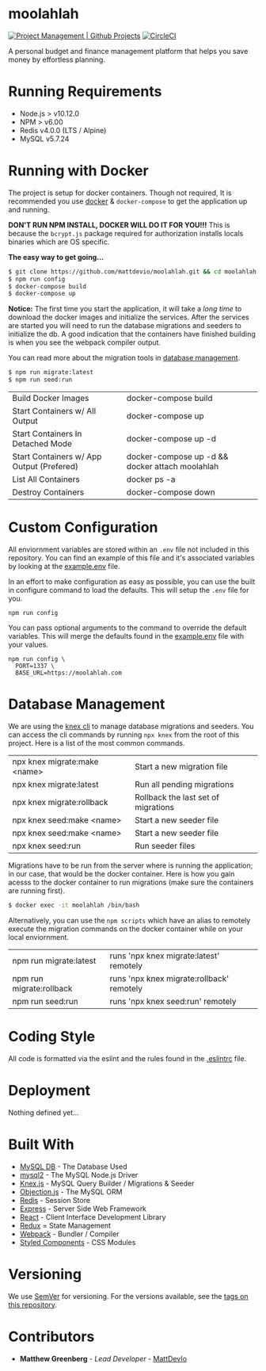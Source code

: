 moolahlah
=========

[![Project Management | Github Projects](https://img.shields.io/badge/pm-github-orange.svg)](https://github.com/mattdevio/moolahlah/projects/3) [![CircleCI](https://circleci.com/gh/mattdevio/moolahlah.svg?style=svg)](https://circleci.com/gh/mattdevio/moolahlah)

A personal budget and finance management platform that helps you save money by effortless planning.

Running Requirements
====================

+ Node.js > v10.12.0
+ NPM > v6.00
+ Redis v4.0.0 (LTS / Alpine)
+ MySQL v5.7.24

Running with Docker
===================

The project is setup for docker containers. Though not required, It is recommended you use [docker](https://www.docker.com) & `docker-compose` to get the application up and running.

**DON'T RUN NPM INSTALL, DOCKER WILL DO IT FOR YOU!!!**
This is because the `bcrypt.js` package required for authorization installs locals binaries which are OS specific.

**The easy way to get going...**

```bash
$ git clone https://github.com/mattdevio/moolahlah.git && cd moolahlah
$ npm run config
$ docker-compose build
$ docker-compose up
```

**Notice:** The first time you start the application, it will take a _long time_ to download the docker images and initialize the services. After the services are started you will need to run the database migrations and seeders to initialize the db. A good indication that the containers have finished building is when you see the webpack compiler output.

You can read more about the migration tools in [database management](#database_management).

```bash
$ npm run migrate:latest
$ npm run seed:run
```

<table>
  <tr>
    <td>Build Docker Images</td>
    <td>docker-compose build</td>
  </tr>
  <tr>
    <td>Start Containers w/ All Output</td>
    <td>docker-compose up</td>
  </tr>
  <tr>
    <td>Start Containers In Detached Mode</td>
    <td>docker-compose up -d</td>
  </tr>
  <tr>
    <td>Start Containers w/ App Output (Prefered)</td>
    <td>docker-compose up -d && docker attach moolahlah</td>
  </tr>
  <tr>
    <td>List All Containers</td>
    <td>docker ps -a</td>
  </tr>
  <tr>
    <td>Destroy Containers</td>
    <td>docker-compose down</td>
  </tr>
</table>

Custom Configuration
====================

All enviornment variables are stored within an `.env` file not included in this repository. You can find an example of this file and it's associated variables by looking at the [example.env](/example.env) file.

In an effort to make configuration as easy as possible, you can use the built in configure command to load the defaults. This will setup the `.env` file for you.

```
npm run config
```

You can pass optional arguments to the command to override the default variables. This will merge the defaults found in the [example.env](/example.env) file with your values.

```
npm run config \
  PORT=1337 \
  BASE_URL=https://moolahlah.com
```

Database Management
===================

We are using the [knex cli](https://knexjs.org/#Migrations-CLI) to manage database migrations and seeders. You can access the cli commands by running `npx knex` from the root of this project. Here is a list of the most common commands.

<table>
  <tr>
    <td>npx knex migrate:make &lt;name&gt;</td>
    <td>Start a new migration file</td>
  </tr>
  <tr>
    <td>npx knex migrate:latest</td>
    <td>Run all pending migrations</td>
  </tr>
  <tr>
    <td>npx knex migrate:rollback</td>
    <td>Rollback the last set of migrations</td>
  </tr>
  <tr>
    <td>npx knex seed:make &lt;name&gt;</td>
    <td>Start a new seeder file</td>
  </tr>
  <tr>
    <td>npx knex seed:make &lt;name&gt;</td>
    <td>Start a new seeder file</td>
  </tr>
  <tr>
    <td>npx knex seed:run</td>
    <td>Run seeder files</td>
  </tr>
</table>

Migrations have to be run from the server where is running the application; in our case, that would be the docker container. Here is how you gain acesss to the docker container to run migrations (make sure the containers are running first).

```bash
$ docker exec -it moolahlah /bin/bash
```

Alternatively, you can use the `npm scripts` which have an alias to remotely execute the migration commands on the docker container while on your local enviornment.

<table>
  <tr>
    <td>npm run migrate:latest</td>
    <td>runs 'npx knex migrate:latest' remotely</td>
  </td>
  <tr>
    <td>npm run migrate:rollback</td>
    <td>runs 'npx knex migrate:rollback' remotely</td>
  </td>
  <tr>
    <td>npm run seed:run</td>
    <td>runs 'npx knex seed:run' remotely</td>
  </td>
</table>

Coding Style
============

All code is formatted via the eslint and the rules found in the [.eslintrc](/.eslintrc.js) file.

Deployment
==========

Nothing defined yet...

Built With
==========

* [MySQL DB](https://dev.mysql.com/doc/) - The Database Used
* [mysql2](https://www.npmjs.com/package/mysql2) - The MySQL Node.js Driver
* [Knex.js](https://knexjs.org/) - MySQL Query Builder / Migrations & Seeder
* [Objection.js](https://vincit.github.io/objection.js/) - The MySQL ORM
* [Redis](https://redis.io/) - Session Store
* [Express](https://expressjs.com/en/4x/api.html) - Server Side Web Framework
* [React](https://reactjs.org/docs/) - Client Interface Development Library
* [Redux](https://redux.js.org/) = State Management
* [Webpack](https://webpack.js.org/concepts/) - Bundler / Compiler
* [Styled Components](https://www.styled-components.com/docs/basics) - CSS Modules

Versioning
==========

We use [SemVer](http://semver.org/) for versioning. For the versions available, see the [tags on this repository](https://github.com/your/project/tags).

Contributors
============

* **Matthew Greenberg** - *Lead Developer* - [MattDevIo](https://github.com/mattdevio)
